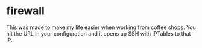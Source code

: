 # firewall
This was made to make my life easier when working from coffee shops.  You hit the URL in your configuration and it opens up SSH with IPTables to that IP.
